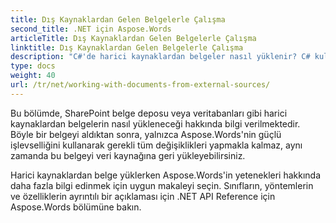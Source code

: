 ```yaml
---
title: Dış Kaynaklardan Gelen Belgelerle Çalışma
second_title: .NET için Aspose.Words
articleTitle: Dış Kaynaklardan Gelen Belgelerle Çalışma
linktitle: Dış Kaynaklardan Gelen Belgelerle Çalışma
description: "C#'de harici kaynaklardan belgeler nasıl yüklenir? C# kullanarak daha ileri işlemler için SharePoint veya veritabanından PDF, DOCX, DOC, RTF, ODT, EPUB, HTML ve diğer dosyaları yükleyin."
type: docs
weight: 40
url: /tr/net/working-with-documents-from-external-sources/
---
```


Bu bölümde, SharePoint belge deposu veya veritabanları gibi harici kaynaklardan belgelerin nasıl yükleneceği hakkında bilgi verilmektedir. Böyle bir belgeyi aldıktan sonra, yalnızca Aspose.Words'nin güçlü işlevselliğini kullanarak gerekli tüm değişiklikleri yapmakla kalmaz, aynı zamanda bu belgeyi veri kaynağına geri yükleyebilirsiniz.

Harici kaynaklardan belge yüklerken Aspose.Words'in yetenekleri hakkında daha fazla bilgi edinmek için uygun makaleyi seçin. Sınıfların, yöntemlerin ve özelliklerin ayrıntılı bir açıklaması için .NET API Reference için Aspose.Words bölümüne bakın.